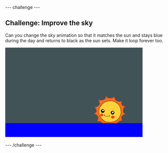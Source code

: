 \--- challenge \---

## Challenge: Improve the sky

Can you change the sky animation so that it matches the sun and stays blue during the day and returns to black as the sun sets. Make it loop forever too.

![スクリーンショット](images/sunrise-sky-challenge.png)

\--- /challenge \---